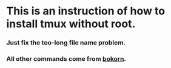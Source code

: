 # This is an instruction of how to install tmux without root.
### Just fix the too-long file name problem.
### All other commands come from [bokorn](https://gist.github.com/bokorn/221ff192b96ef109995c75deeeb05a35).
